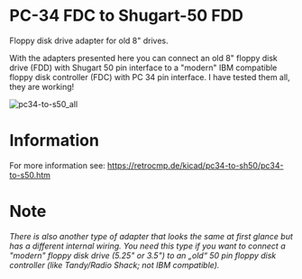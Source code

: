 # PC-34 FDC to Shugart-50 FDD
Floppy disk drive adapter for old 8" drives.

With the adapters presented here you can connect an old 8" floppy disk drive (FDD) with Shugart 50 pin interface to a "modern" IBM compatible floppy disk controller (FDC) with PC 34 pin interface. I have tested them all, they are working!

![pc34-to-s50_all](https://user-images.githubusercontent.com/52176362/119267985-2fe54880-bbf1-11eb-9756-ab84098677dc.jpg)

# Information

For more information see: https://retrocmp.de/kicad/pc34-to-sh50/pc34-to-s50.htm

# Note

*There is also another type of adapter that looks the same at first glance but has a different internal wiring. You need this type if you want to connect a "modern" floppy disk drive (5.25" or 3.5") to an „old“ 50 pin floppy disk controller (like Tandy/Radio Shack; not IBM compatible).*
